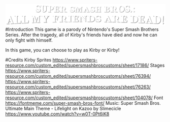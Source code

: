 ![Main Logo](logo.png)
#Introduction
This game is a parody of Nintendo's Super Smash Brothers Series. After the tragedy, all of Kirby's friends have died and now he can only fight with himself. 

In this game, you can choose to play as Kirby or Kirby! 

#Credits
Kirby Sprites
			https://www.spriters-resource.com/custom_edited/supersmashbroscustoms/sheet/17186/
Stages
			https://www.spriters-resource.com/custom_edited/supersmashbroscustoms/sheet/76394/
      https://www.spriters-resource.com/custom_edited/supersmashbroscustoms/sheet/76263/
      https://www.spriters-resource.com/custom_edited/supersmashbroscustoms/sheet/104078/
Font
			https://fontmeme.com/super-smash-bros-font/
		Music:  Super Smash Bros. Ultimate Main Theme - Lifelight on Kazoo by Slimecicle
      https://www.youtube.com/watch?v=w0T-0Pt6iK8

